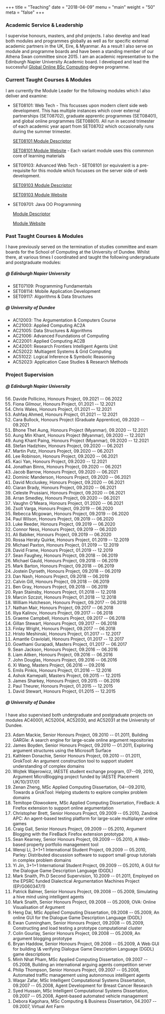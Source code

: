 +++
title = "Teaching"
date = "2018-04-09"
menu = "main"
weight = "50"
meta = "false"
+++

### Academic Service & Leadership

I supervise honours, masters, and phd projects. I also develop and lead both modules and programmes globally as well as for specific external academic partners in the UK, Eire, & Myanmar. As a result I also serve on module and programme boards and have been a standing member of our Athena Swan committee since 2015. I am an academic representative to the Edinburgh Napier University Academic board. I developed and lead the successful [Global Online BSc Computing](https://www.napier.ac.uk/courses/bsc-bsc-computing-global-online-topup-ft-undergraduate-online-learning) degree programme.


### Current Taught Courses & Modules

I am currently the Module Leader for the following modules which I also deliver and examine:

* SET08101: Web Tech - This focusses upon modern client side web development. This has multiple instances which cover external partnerships (SET08702), graduate apprentic programmes (SET08401), and global online programmes (SET08801). All run in second trimester of each academic year apart from SET08702 which occasionally runs during the summer trimester. 

    [SET08101 Module Descriptor](https://www.modules.napier.ac.uk/module.aspx?ID=SET08101)

    [SET08101 Module Website](https://github.com/siwells/webtech) - Each variant module uses this commmon core of learning materials

* SET09103: Advanced Web Tech - SET08101 (or equivalent is a pre-requisite for this module which focusses on the server side of web development.

    [SET09103 Module Descriptor](https://www.modules.napier.ac.uk/module.aspx?ID=SET09103)
    
    [SET09103 Module Website](https://github.com/siwells/advanced-webtech)
    
* SET09701: Java OO Programming

    [Module Descriptor](https://www.modules.napier.ac.uk/module.aspx?ID=SET09701)
    
    [Module Website](https://github.com/siwells/java)



### Past Taught Courses & Modules

I have previously served on the termination of studies committee and exam boards for the School of Computing at the University of Dundee. Whilst there, at various times I coordinated and taught the following undergraduate and postgraduate modules:


##### @ Edinburgh Napier University

* SET07109: Programming Fundamentals
* SET08114: Mobile Application Development
* SET09117: Algorithms & Data Structures

##### @ University of Dundee

* AC12003: The Argumentation &amp; Computers Course
* AC21003: Applied Computing AC2A
* AC21005: Data Structures &amp; Algorithms
* AC21006: Advanced Foundations of Computing
* AC22001: Applied Computing AC2B 
* AC42001: Research Frontiers Intelligent Agents Unit
* AC52022: Multiagent Systems &amp; Grid Computing
* AC51022: Logical Inference &amp; Symbolic Reasoning 
* AC52023: Application Case Studies &amp; Research Methods

        
### Project Supervision


##### @ Edinburgh Napier University

<ol reversed>
<li>Davide Pollicino, Honours Project, 09.2021 -- 06.2022</li>
<li>Fiona Gilmour, Honours Project, 01.2021 -- 12.2021</li>
<li>Chris Wales, Honours Project, 01.2021 -- 12.2021</li>
<li>Ashfaq Ahmed, Honours Project, 01.2021 -- 12.2021</li>
<li>Cara Bullock, Honours Project (Graduate Apprentice), 09.2020 -- 09.2021</li>
<li>Bhone Thet Aung, Honours Project (Myanmar), 09.2020 -- 12.2021</li>
<li>Aung Min Khant, Honours Project (Myanmar), 09.2020 -- 12.2021</li>
<li>Aung Khant Paing, Honours Project (Myanmar), 09.2020 -- 12.2021</li>
<li>Stefan Hadzhiev, Honours Project, 09.2020 -- 06.2021</li>
<li>Martin Putz, Honours Project, 09.2020 -- 06.2021</li>
<li>Lee Robinson, Honours Project, 09.2020 -- 06.2021</li>
<li>Kaci Yan, Honours Project, 09.2020 -- 12.2021</li>
<li>Jonathan Binns, Honours Project, 09.2020 -- 06.2021</li>
<li>Jacob Barrow, Honours Project, 09.2020 -- 06.2021</li>
<li>Dominic Manderson, Honours Project, 09.2020 -- 06.2021</li>
<li>David Mccluskey, Honours Project, 09.2020 -- 06.2021</li>
<li>Ciaran Brady, Honours Project, 09.2020 -- 06.2021</li>
<li>Celeste Prussiani, Honours Project, 09.2020 -- 06.2021</li>
<li>Arran Smedley, Honours Project, 09.2020 -- 06.2021</li>
<li>Vaughn O'Meara, Honours Project, 01.2020 -- 06.2021</li>
<li>Zsolt Varga, Honours Project, 09.2019 -- 06.2020</li>
<li>Rebecca Mcgowan, Honours Project, 09.2019 -- 06.2020</li>
<li>Paul Wilson, Honours Project, 09.2019 -- 06.2020</li>
<li>Luke Reeder, Honours Project, 09.2019 -- 06.2020</li>
<li>Connor Ness, Honours Project, 09.2019 -- 06.2020</li>
<li>Ali Babiker, Honours Project, 09.2019 -- 06.2020</li>
<li>Rossa Heraty Quirke, Honours Project, 01.2019 -- 12.2019</li>
<li>Michael Paxton, Honours Project, 01.2019 -- 12.2019</li>
<li>David Frame, Honours Project, 01.2019 -- 12.2019</li>
<li>Sean Faughey, Honours Project, 09.2018 -- 06.2019</li>
<li>Michael Gauld, Honours Project, 09.2018 -- 06.2019</li>
<li>Mark Barton, Honours Project, 09.2018 -- 06.2019</li>
<li>Jostein Dyrseth, Honours Project, 09.2018 -- 06.2019</li>
<li>Dan Nash, Honours Project, 09.2018 -- 06.2019</li>
<li>Calvin Gill, Honours Project, 09.2018 -- 06.2019</li>
<li>Ben Gray, Honours Project, 09.2018 -- 06.2019</li>
<li>Ryan Stainsby, Honours Project, 01.2018 -- 12.2018</li>
<li>Marcin Szczot, Honours Project, 01.2018 -- 12.2018</li>
<li>William Hutcheson, Honours Project, 09.2017 -- 06.2018</li>
<li>Nathan Mair, Honours Project, 09.2017 -- 06.2018</li>
<li>Illya Kalinov, Honours Project, 09.2017 -- 06.2018</li>
<li>Graeme Campbell, Honours Project, 09.2017 -- 06.2018</li>
<li>Gillan Stewart, Honours Project, 09.2017 -- 06.2018</li>
<li>Finlay Wright, Honours Project, 09.2017 -- 06.2018</li>
<li>Hristo Meshinski, Honours Project, 01.2017 -- 12.2017</li>
<li>Amantle Craviolati, Honours Project, 01.2017 -- 12.2017</li>
<li>Gowthami Gurapadi, Masters Project, 01.2017 -- 06.2017</li>
<li>Sean Jackson, Honours Project, 09.2016 -- 06.2016</li>
<li>Liam Aitken, Honours Project, 09.2016 -- 06.2016</li>
<li>John Douglas, Honours Project, 09.2016 -- 06.2016</li>
<li>Xi Wang, Masters Project, 06.2016 -- 09.2016</li>
<li>Emils Pinkis, Honours Project, 01.2016 -- 12.2016</li>
<li>Ashok Kamepalli, Masters Project, 09.2015 -- 12.2015</li>
<li>James Sharkey, Honours Project, 09.2015 -- 06.2016</li>
<li>Paul Theurer, Honours Project, 01.2015 -- 12.2015</li>
<li>David Stewart, Honours Project, 01.2015 -- 12.2015</li>
</ol>

##### @ University of Dundee

I have also supervised both undergraduate and postgraduate projects on modules AC40001, AC52004, AC52030, and AC52031 at the University of Dundee.


<ol reversed>
<li> Adam Mackie, Senior Honours Project, 09.2010 -- 01.2011, Building GARGle: A search engine for large-scale online argument repositories</li>
<li> James Boyden, Senior Honours Project, 09.2010 -- 01.2011, Exploring argument structures using the Microsoft Surface</li>
<li> Kathleen Donachie, Senior Honours Project, 09.2010 -- 01.2011, GrokTool: An argument construction tool to support student understanding of complex domains</li>
<li> Wojtek Wajerowicz, IAESTE student exchange program, 07--09, 2010, Argument MicroBlogging project funded by IAESTE Placement UK/10/317/01</li>
<li> Zenan Zheng, MSc Applied Computing Dissertation, 04--09.2010, Towards a GrokTool: Helping students to explore complex problem domains</li>
<li> Temitope Olowookere, MSc Applied Computing Dissertation, FireBack: A Firefox extension to support online argumentation</li>
<li> Christopher Brett, Senior Honours Project, 09.2009 -- 05.2010, Zandrok APC: An agent-based testing platform for large-scale multiplayer online games</li>
<li> Craig Gall, Senior Honours Project, 09.2009 -- 05.2010, Argument Blogging with the FireBack Firefox extension prototype</li>
<li> Sean Kearney, Senior Honours Project, 09.2009 -- 05.2010, A Web-based property portfolio management tool</li>
<li> Wenqi Li, 3+1+1 International Student Project, 09.2009 -- 05.2010, Parley: Distributed discussion software to support small group tutorials in complex problem domains</li>
<li> Yi Jin, 3+1+1 International Student Project, 09.2009 -- 05.2010, A GUI for the Dialogue Game Description Language (DGDL)</li>
<li> Mark Snaith, Ph.D Second Supervision, 10.2009 -- 01.2011, Employed on the EPSRC funded Dialectical Argumentation Machines Project (EP/G060347/1)</li>
<li> Patrick Balmer, Senior Honours Project, 09.2008 -- 05.2009, Simulating a hive mind using intelligent agents</li>
<li> Mark Snaith, Senior Honours Project, 09.2008 -- 05.2009, OVA: Online Visualisation of Argument</li>
<li> Heng Dai, MSc Applied Computing Dissertation, 09.2008 -- 05.2009, An online GUI for the Dialogue Game Description Language (DGDL)</li>
<li> Ewan Cunningham, Senior Honours Project, 09.2008 -- 05.2009, Constructing and load testing a prototype computational cluster</li>
<li> Colin Gourlay, Senior Honours Project, 09.2008 -- 05.2009, An argument blogging prototype</li>
<li> Bryan Haddow, Senior Honours Project, 09.2008 -- 05.2009, A Web GUI for building \& verifying Dialogue Game Description Language (DGDL) game descriptions</li>
<li> Minh Nhat Pham, MSc Applied Computing Dissertation, 09.2007 -- 05.2008, Building an international arguing agents competition server</li>
<li> Philip Thompson, Senior Honours Project, 09.2007 -- 05.2008, Automated traffic management using autonomous intelligent agents</li>
<li> Waqar Zafar, MSc Intelligent Computational Systems Dissertation, 09.2007 -- 05.2008, Agent Development for Breast Cancer Research</li>
<li> Syed Hussain, MSc Intelligent Computational Systems Dissertation, 09.2007 -- 05.2008, Agent-based automated vehicle management</li>
<li> Debora Kagohara, MSc Computing & Business Dissertation, 04.2007 -- 09.2007, Virtual Ant Farm</li>
</ol>

